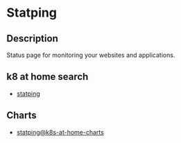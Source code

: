 # Statping

## Description

Status page for monitoring your websites and applications.

## k8 at home search

- [statping](https://nanne.dev/k8s-at-home-search/#/statping)

## Charts

- [statping@k8s-at-home-charts](https://k8s-at-home.com/charts/)
